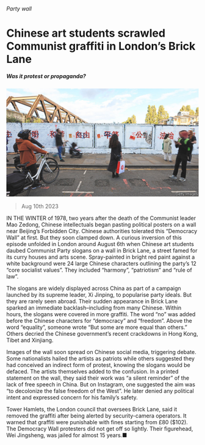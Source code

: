 ###### Party wall

# Chinese art students scrawled Communist graffiti in London’s Brick Lane 

##### Was it protest or propaganda? 

![image](images/20230812_CNP001.jpg) 

> Aug 10th 2023 

IN THE WINTER of 1978, two years after the death of the Communist leader Mao Zedong, Chinese intellectuals began pasting political posters on a wall near Beijing’s Forbidden City. Chinese authorities tolerated this “Democracy Wall” at first. But they soon clamped down. A curious inversion of this episode unfolded in London around August 6th when Chinese art students daubed Communist Party slogans on a wall in Brick Lane, a street famed for its curry houses and arts scene. Spray-painted in bright red paint against a white background were 24 large Chinese characters outlining the party’s 12 “core socialist values”. They included “harmony”, “patriotism” and “rule of law”.

The slogans are widely displayed across China as part of a campaign launched by its supreme leader, Xi Jinping, to popularise party ideals. But they are rarely seen abroad. Their sudden appearance in Brick Lane sparked an immediate backlash–including from many Chinese. Within hours, the slogans were covered in more graffiti. The word “no” was added before the Chinese characters for “democracy” and “freedom”. Above the word “equality”, someone wrote “But some are more equal than others.” Others decried the Chinese government’s recent crackdowns in Hong Kong, Tibet and Xinjiang.

Images of the wall soon spread on Chinese social media, triggering debate. Some nationalists hailed the artists as patriots while others suggested they had conceived an indirect form of protest, knowing the slogans would be defaced. The artists themselves added to the confusion. In a printed statement on the wall, they said their work was “a silent reminder” of the lack of free speech in China. But on Instagram, one suggested the aim was “to decolonize the false freedom of the West”. He later denied any political intent and expressed concern for his family’s safety.

Tower Hamlets, the London council that oversees Brick Lane, said it removed the graffiti after being alerted by security-camera operators. It warned that graffiti were punishable with fines starting from £80 ($102). The Democracy Wall protesters did not get off so lightly. Their figurehead, Wei Jingsheng, was jailed for almost 15 years.■



